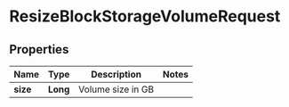 

# ResizeBlockStorageVolumeRequest


## Properties

| Name | Type | Description | Notes |
|------------ | ------------- | ------------- | -------------|
|**size** | **Long** | Volume size in GB |  |



